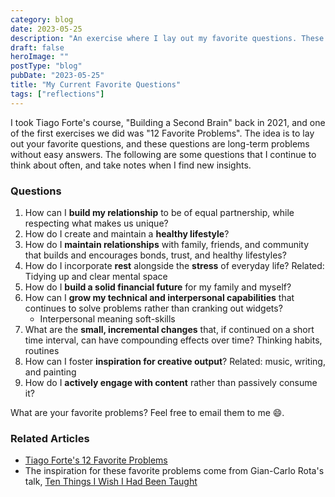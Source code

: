 ```yaml
---
category: blog
date: 2023-05-25
description: "An exercise where I lay out my favorite questions. These questions are long-term problems without easy answers."
draft: false
heroImage: ""
postType: "blog"
pubDate: "2023-05-25"
title: "My Current Favorite Questions"
tags: ["reflections"]
---
```


I took Tiago Forte's course, "Building a Second Brain" back in 2021, and one of the first exercises we did was "12 Favorite Problems". The idea is to lay out your favorite questions, and these questions are long-term problems without easy answers. The following are some questions that I continue to think about often, and take notes when I find new insights.

### Questions

1. How can I **build my relationship** to be of equal partnership, while respecting what makes us unique?
2. How do I create and maintain a **healthy lifestyle**?
3. How do I **maintain relationships** with family, friends, and community that builds and encourages bonds, trust, and healthy lifestyles?
4. How do I incorporate **rest** alongside the **stress** of everyday life? Related: Tidying up and clear mental space
5. How do I **build a solid financial future** for my family and myself?
6. How can I **grow my technical and interpersonal capabilities** that continues to solve problems rather than cranking out widgets?
   - Interpersonal meaning soft-skills
7. What are the **small, incremental changes** that, if continued on a short time interval, can have compounding effects over time? Thinking habits, routines
8. How can I foster **inspiration for creative output**? Related: music, writing, and painting
9. How do I **actively engage with content** rather than passively consume it?

What are your favorite problems? Feel free to email them to me 😄.

### Related Articles

- [Tiago Forte's 12 Favorite Problems](https://fortelabs.com/blog/12-favorite-problems-how-to-spark-genius-with-the-power-of-open-questions/)
- The inspiration for these favorite problems come from Gian-Carlo Rota's talk, [Ten Things I Wish I Had Been Taught](https://www.ams.org/notices/199701/comm-rota.pdf)
